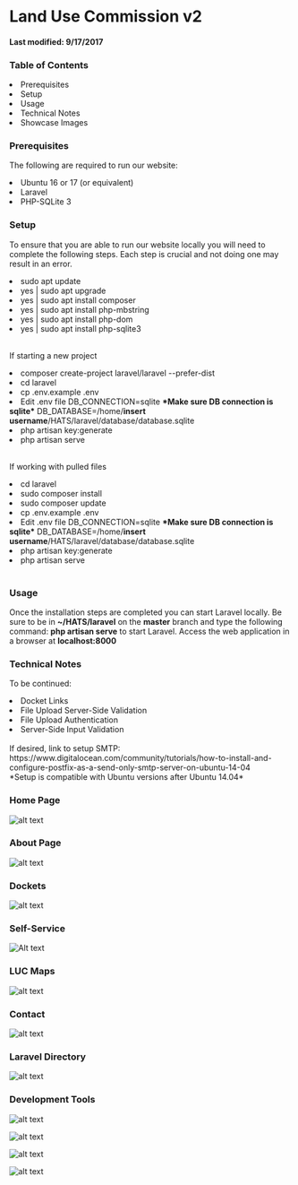 # Land Use Commission v2
#### Last modified: 9/17/2017

### Table of Contents
<li>Prerequisites</li>
<li>Setup</li>
<li>Usage</li>
<li>Technical Notes</li>
<li>Showcase Images</li>

### Prerequisites
The following are required to run our website:
<li>Ubuntu 16 or 17 (or equivalent)</li>
<li>Laravel</li>
<li>PHP-SQLite 3</li>

### Setup
To ensure that you are able to run our website locally you will need to complete the following steps. Each step is crucial and not doing one may result in an error.
<li>sudo apt update</li>
<li>yes | sudo apt upgrade</li>
<li>yes | sudo apt install composer</li>
<li>yes | sudo apt install php-mbstring</li>
<li>yes | sudo apt install php-dom</li>
<li>yes | sudo apt install php-sqlite3</li><br>

If starting a new project
<li>composer create-project laravel/laravel --prefer-dist</li>
<li>cd laravel</li>
<li>cp .env.example .env</li>
<li>Edit .env file 
DB_CONNECTION=sqlite <b>*Make sure DB connection is sqlite*</b>
DB_DATABASE=/home/<b>insert username</b>/HATS/laravel/database/database.sqlite</li>
<li>php artisan key:generate</li>
<li>php artisan serve</li><br>

If working with pulled files
<li>cd laravel</li>
<li>sudo composer install</li>
<li>sudo composer update</li>
<li>cp .env.example .env</li>
<li>Edit .env file 
DB_CONNECTION=sqlite <b>*Make sure DB connection is sqlite*</b>
DB_DATABASE=/home/<b>insert username</b>/HATS/laravel/database/database.sqlite</li>
<li>php artisan key:generate</li>
<li>php artisan serve</li><br>

### Usage
Once the installation steps are completed you can start Laravel locally. Be sure to be in <b>~/HATS/laravel</b> on the <b>master</b> branch and type the following command: <b>php artisan serve</b> to start Laravel. Access the web application in a browser at <b>localhost:8000</b>

### Technical Notes
To be continued:
<li>Docket Links</li>
<li>File Upload Server-Side Validation</li>
<li>File Upload Authentication</li>
<li>Server-Side Input Validation</li>
<br>
If desired, link to setup SMTP:<br>
https://www.digitalocean.com/community/tutorials/how-to-install-and-configure-postfix-as-a-send-only-smtp-server-on-ubuntu-14-04<br>
*Setup is compatible with Ubuntu versions after Ubuntu 14.04*

### Home Page
![alt text](https://github.com/HACC17/HATS/tree/master/imgs/home.png)

### About Page
![alt text](https://github.com/HACC17/HATS/imgs/about.png)

### Dockets
![alt text](https://github.com/HACC17/imgs/dockets.png)

### Self-Service
![Alt text](https://github.com/HACC17/HATS/imgs/selfservice.png)

### LUC Maps
![alt text](https://github.com/HACC17/HATS/imgs/lucmaps.png)

### Contact
![alt text](https://github.com/HACC17/imgs/contact.png)

### Laravel Directory
![alt text](https://github.com/HACC17/HATS/imgs/laravel-dir.png)

### Development Tools
![alt text](https://github.com/HACC17/HATS/imgs/laravel-framework-logo.png)

![alt text](https://github.com/HACC17/HATS/imgs/php-sqlite.jpg)

![alt text](https://github.com/HACC17/HATS/imgs/trello_1x.png)

![alt text](https://github.com/HACC17/HATS/imgs/ubuntu_logo.jpg)

